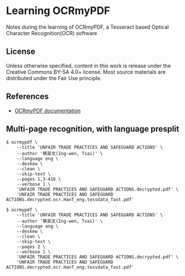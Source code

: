 # Learning OCRmyPDF
Notes during the learning of OCRmyPDF, a Tesseract based Optical Character Recognition(OCR) software

## License
Unless otherwise specified, content in this work is release under the Creative Commons BY-SA 4.0+ license.  Most source materials are distributed under the Fair Use principle.

## References

* [OCRmyPDF documentation](https://ocrmypdf.readthedocs.io/)

## Multi-page recognition, with language presplit
```shell
$ ocrmypdf \
    --title 'UNFAIR TRADE PRACTICES AND SAFEGUARD ACTIONS' \
    --author '蔡英文(Ing-wen, Tsai)' \
    --language eng \
    --deskew \
    --clean \
    --skip-text \
    --pages 1,3-416 \
    --verbose 1 \
    'UNFAIR TRADE PRACTICES AND SAFEGUARD ACTIONS.decrypted.pdf' \
    'UNFAIR TRADE PRACTICES AND SAFEGUARD ACTIONS.decrypted.ocr.HanT_eng.tessdata_fast.pdf'
```

```shell
$ ocrmypdf \
    --title 'UNFAIR TRADE PRACTICES AND SAFEGUARD ACTIONS' \
    --author '蔡英文(Ing-wen, Tsai)' \
    --language eng \
    --deskew \
    --clean \
    --skip-text \
    --pages 2 \
    --verbose 1 \
    'UNFAIR TRADE PRACTICES AND SAFEGUARD ACTIONS.decrypted.pdf' \
    'UNFAIR TRADE PRACTICES AND SAFEGUARD ACTIONS.decrypted.ocr.HanT_eng.tessdata_fast.pdf'
```